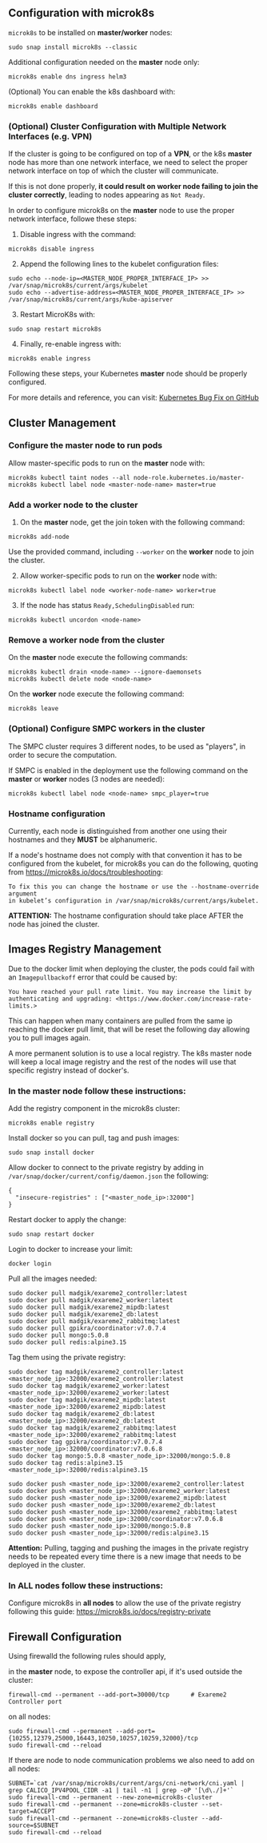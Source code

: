## Configuration with microk8s

`microk8s` to be installed on **master/worker** nodes:

```
sudo snap install microk8s --classic
```

Additional configuration needed on the **master** node only:

```
microk8s enable dns ingress helm3
```

(Optional) You can enable the k8s dashboard with:

```
microk8s enable dashboard
```

### (Optional) Cluster Configuration with Multiple Network Interfaces (e.g. VPN)

If the cluster is going to be configured on top of a **VPN**, or the k8s **master** node has more than one network interface, we need to select the proper network interface on top of which the cluster will communicate.

If this is not done properly, **it could result on worker node failing to join the cluster correctly**, leading to nodes appearing as `Not Ready`.

In order to configure microk8s on the **master** node to use the proper network interface, followe these steps:

1. Disable ingress with the command:

```
microk8s disable ingress
```

2. Append the following lines to the kubelet configuration files:

```
sudo echo --node-ip=<MASTER_NODE_PROPER_INTERFACE_IP> >> /var/snap/microk8s/current/args/kubelet
sudo echo --advertise-address=<MASTER_NODE_PROPER_INTERFACE_IP> >> /var/snap/microk8s/current/args/kube-apiserver
```

3. Restart MicroK8s with:

```
sudo snap restart microk8s
```

4. Finally, re-enable ingress with:

```
microk8s enable ingress
```

Following these steps, your Kubernetes **master** node should be properly configured.

For more details and reference, you can visit: [Kubernetes Bug Fix on GitHub](https://github.com/canonical/microk8s/issues/2402#issuecomment-1460214658)

## Cluster Management

### Configure the master node to run pods

Allow master-specific pods to run on the **master** node with:

```
microk8s kubectl taint nodes --all node-role.kubernetes.io/master-
microk8s kubectl label node <master-node-name> master=true
```

### Add a worker node to the cluster

1. On the **master** node, get the join token with the following command:

```
microk8s add-node
```

Use the provided command, including `--worker` on the **worker** node to join the cluster.

2. Allow worker-specific pods to run on the **worker** node with:

```
microk8s kubectl label node <worker-node-name> worker=true
```

3. If the node has status `Ready,SchedulingDisabled` run:

```
microk8s kubectl uncordon <node-name>
```

### Remove a worker node from the cluster

On the **master** node execute the following commands:

```
microk8s kubectl drain <node-name> --ignore-daemonsets
microk8s kubectl delete node <node-name>
```

On the **worker** node execute the following command:

```
microk8s leave
```

### (Optional) Configure SMPC workers in the cluster

The SMPC cluster requires 3 different nodes, to be used as "players", in order to secure the computation.

If SMPC is enabled in the deployment use the following command on the **master** or **worker** nodes (3 nodes are needed):

```
microk8s kubectl label node <node-name> smpc_player=true
```

### Hostname configuration

Currently, each node is distinguished from another one using their hostnames and they <b>MUST</b> be alphanumeric.

If a node's hostname does not comply with that convention it has to be configured from the kubelet, for microk8s you can do the following, quoting from https://microk8s.io/docs/troubleshooting:

```
To fix this you can change the hostname or use the --hostname-override argument
in kubelet’s configuration in /var/snap/microk8s/current/args/kubelet.
```

**ATTENTION:** The hostname configuration should take place AFTER the node has joined the cluster.

## Images Registry Management

Due to the docker limit when deploying the cluster, the pods could fail with an `Imagepullbackoff` error that could be caused by:

```
You have reached your pull rate limit. You may increase the limit by authenticating and upgrading: <https://www.docker.com/increase-rate-limits.>
```

This can happen when many containers are pulled from the same ip reaching the docker pull limit, that will be reset the following day allowing you to pull images again.

A more permanent solution is to use a local registry. The k8s master node will keep a local image registry and the rest of the nodes will use that specific registry instead of docker's.

### In the master node follow these instructions:

Add the registry component in the microk8s cluster:

```
microk8s enable registry
```

Install docker so you can pull, tag and push images:

```
sudo snap install docker
```

Allow docker to connect to the private registry by adding in `/var/snap/docker/current/config/daemon.json` the following:

```
{
  "insecure-registries" : ["<master_node_ip>:32000"]
}
```

Restart docker to apply the change:

```
sudo snap restart docker
```

Login to docker to increase your limit:

```
docker login
```

Pull all the images needed:

```
sudo docker pull madgik/exareme2_controller:latest
sudo docker pull madgik/exareme2_worker:latest
sudo docker pull madgik/exareme2_mipdb:latest
sudo docker pull madgik/exareme2_db:latest
sudo docker pull madgik/exareme2_rabbitmq:latest
sudo docker pull gpikra/coordinator:v7.0.7.4
sudo docker pull mongo:5.0.8
sudo docker pull redis:alpine3.15
```

Tag them using the private registry:

```
sudo docker tag madgik/exareme2_controller:latest <master_node_ip>:32000/exareme2_controller:latest
sudo docker tag madgik/exareme2_worker:latest <master_node_ip>:32000/exareme2_worker:latest
sudo docker tag madgik/exareme2_mipdb:latest <master_node_ip>:32000/exareme2_mipdb:latest
sudo docker tag madgik/exareme2_db:latest <master_node_ip>:32000/exareme2_db:latest
sudo docker tag madgik/exareme2_rabbitmq:latest <master_node_ip>:32000/exareme2_rabbitmq:latest
sudo docker tag gpikra/coordinator:v7.0.7.4 <master_node_ip>:32000/coordinator:v7.0.6.8
sudo docker tag mongo:5.0.8 <master_node_ip>:32000/mongo:5.0.8
sudo docker tag redis:alpine3.15 <master_node_ip>:32000/redis:alpine3.15
```

```
sudo docker push <master_node_ip>:32000/exareme2_controller:latest
sudo docker push <master_node_ip>:32000/exareme2_worker:latest
sudo docker push <master_node_ip>:32000/exareme2_mipdb:latest
sudo docker push <master_node_ip>:32000/exareme2_db:latest
sudo docker push <master_node_ip>:32000/exareme2_rabbitmq:latest
sudo docker push <master_node_ip>:32000/coordinator:v7.0.6.8
sudo docker push <master_node_ip>:32000/mongo:5.0.8
sudo docker push <master_node_ip>:32000/redis:alpine3.15
```

**Attention:** Pulling, tagging and pushing the images in the private registry needs to be repeated every time there is a new image that needs to be deployed in the cluster.

### In ALL nodes follow these instructions:

Configure microk8s in **all nodes** to allow the use of the private registry following this guide:
https://microk8s.io/docs/registry-private

## Firewall Configuration

Using firewalld the following rules should apply,

in the **master** node, to expose the controller api, if it's used outside the cluster:

```
firewall-cmd --permanent --add-port=30000/tcp      # Exareme2 Controller port
```

on all nodes:

```
sudo firewall-cmd --permanent --add-port={10255,12379,25000,16443,10250,10257,10259,32000}/tcp
sudo firewall-cmd --reload
```

If there are node to node communication problems we also need to add on all nodes:

```
SUBNET=`cat /var/snap/microk8s/current/args/cni-network/cni.yaml | grep CALICO_IPV4POOL_CIDR -a1 | tail -n1 | grep -oP '[\d\./]+'`
sudo firewall-cmd --permanent --new-zone=microk8s-cluster
sudo firewall-cmd --permanent --zone=microk8s-cluster --set-target=ACCEPT
sudo firewall-cmd --permanent --zone=microk8s-cluster --add-source=$SUBNET
sudo firewall-cmd --reload
```
